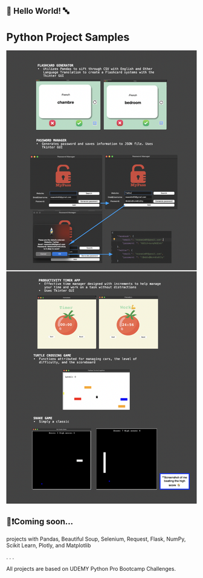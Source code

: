 ## 🏁 Hello World! 🔤
# Python Project Samples

![App Screenshot](https://github.com/noam003/python-project-samples/blob/main/images/pg1.png)
![App Screenshot](https://github.com/noam003/python-project-samples/blob/main/images/pg2.png)

## 🧠❗️Coming soon... 
projects with Pandas, Beautiful Soup, Selenium, Request, Flask, NumPy, Scikit Learn, Plotly, and Matplotlib


.
.
.


All projects are based on UDEMY Python Pro Bootcamp Challenges. 
